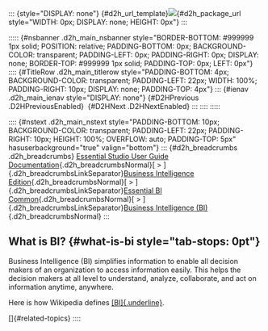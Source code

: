 ::: {style="DISPLAY: none"}
[](ms-xhelp:///?Id=d2h_url_template){#d2h_url_template}![](!package_url!){#d2h_package_url style="WIDTH: 0px; DISPLAY: none; HEIGHT: 0px"}
:::

::::: {#nsbanner .d2h_main_nsbanner style="BORDER-BOTTOM: #999999 1px solid; POSITION: relative; PADDING-BOTTOM: 0px; BACKGROUND-COLOR: transparent; PADDING-LEFT: 0px; PADDING-RIGHT: 0px; DISPLAY: none; BORDER-TOP: #999999 1px solid; PADDING-TOP: 0px; LEFT: 0px"}
:::: {#TitleRow .d2h_main_titlerow style="PADDING-BOTTOM: 4px; BACKGROUND-COLOR: transparent; PADDING-LEFT: 22px; WIDTH: 100%; PADDING-RIGHT: 10px; DISPLAY: none; PADDING-TOP: 4px"}
::: {#ienav .d2h_main_ienav style="DISPLAY: none"}
[](ms-xhelp:///?Id=88ea4689-7215-49ff-a85b-cae8307fefb4){#D2HPrevious .D2HPreviousEnabled}  [](ms-xhelp:///?Id=4e29501d-c1dd-4193-9794-8b7848400384){#D2HNext .D2HNextEnabled}
:::
::::
:::::

:::: {#nstext .d2h_main_nstext style="PADDING-BOTTOM: 10px; BACKGROUND-COLOR: transparent; PADDING-LEFT: 22px; PADDING-RIGHT: 10px; HEIGHT: 100%; OVERFLOW: auto; PADDING-TOP: 5px" hasuserbackground="true" valign="bottom"}
::: {#d2h_breadcrumbs .d2h_breadcrumbs}
[Essential Studio User Guide Documentation](ms-xhelp:///?Id=12457748-09e3-4d74-a240-8e049cedf030){.d2h_breadcrumbsNormal}[ \> ]{.d2h_breadcrumbsLinkSeparator}[Business Intelligence Edition](ms-xhelp:///?Id=fdf33dd8-62b2-47b9-ad7b-fc50e590bca5){.d2h_breadcrumbsNormal}[ \> ]{.d2h_breadcrumbsLinkSeparator}[Essential BI Common](ms-xhelp:///?Id=51cb28d1-f201-4ea8-9963-a8afa451f64c){.d2h_breadcrumbsNormal}[ \> ]{.d2h_breadcrumbsLinkSeparator}[Business Intelligence (BI)](ms-xhelp:///?Id=88ea4689-7215-49ff-a85b-cae8307fefb4){.d2h_breadcrumbsNormal}
:::

## What is BI? {#what-is-bi style="tab-stops: 0pt"}

Business Intelligence (BI) simplifies information to enable all decision makers of an organization to access information easily. This helps the decision makers at all level to understand, analyze, collaborate, and act on information anytime, anywhere.

Here is how Wikipedia defines [[BI]{.underline}](http://en.wikipedia.org/wiki/Business_intelligence).

[]{#related-topics}
::::
